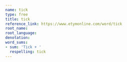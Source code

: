 ```yaml
---
name: tick
type: free
title: tick
reference_link: https://www.etymonline.com/word/tick
root_name: 
root_language: 
denotation: 
word_sums:
- sum: 'Tick + '
  respelling: tick
---
```

